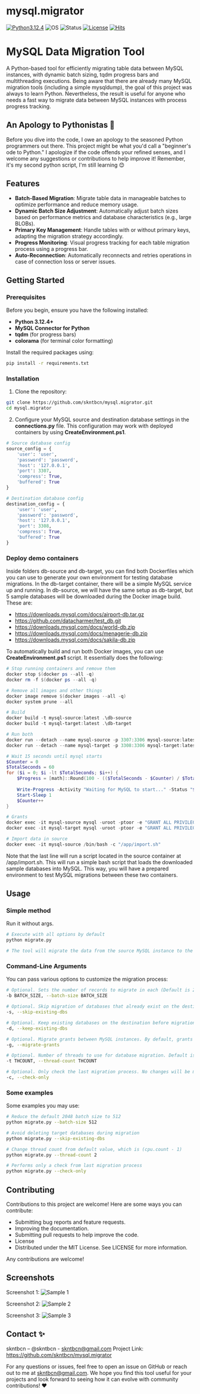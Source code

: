 # mysql.migrator
[![Python3.12.4](https://img.shields.io/badge/Python-3.12.4-f4d159+green)](https://www.python.org/downloads/release/python-3124/) 
![OS](https://img.shields.io/badge/Tested%20On-Linux%20|%20Windows11-yellowgreen.svg?style=flat-square)
![Status](https://img.shields.io/badge/status-beta-orange)
[![License](https://img.shields.io/badge/License-MIT-blue.svg?style=flat-square)](https://github.com/Manisso/fsociety/blob/master/LICENSE)
[![Hits](https://hits.sh/github.com/skntbcn/docsyn.svg?color=dfb317)](https://hits.sh/github.com/skntbcn/docsyn/)


# MySQL Data Migration Tool

A Python-based tool for efficiently migrating table data between MySQL instances, with dynamic batch sizing, tqdm progress bars and multithreading executions.
Being aware that there are already many MySQL migration tools (including a simple mysqldump), the goal of this project was always to learn Python. Nevertheless, the result is useful for anyone who needs a fast way to migrate data between MySQL instances with process progress tracking.

## An Apology to Pythonistas 🫶

Before you dive into the code, I owe an apology to the seasoned Python programmers out there. This project might be what you'd call a "beginner's ode to Python." I apologize if the code offends your refined senses, and I welcome any suggestions or contributions to help improve it! Remember, it's my second python script, I'm still learning 😊

## Features

- **Batch-Based Migration**: Migrate table data in manageable batches to optimize performance and reduce memory usage.
- **Dynamic Batch Size Adjustment**: Automatically adjust batch sizes based on performance metrics and database characteristics (e.g., large BLOBs).
- **Primary Key Management**: Handle tables with or without primary keys, adapting the migration strategy accordingly.
- **Progress Monitoring**: Visual progress tracking for each table migration process using a progress bar.
- **Auto-Reconnection**: Automatically reconnects and retries operations in case of connection loss or server issues.

## Getting Started

### Prerequisites

Before you begin, ensure you have the following installed:

- **Python 3.12.4+**
- **MySQL Connector for Python**
- **tqdm** (for progress bars)
- **colorama** (for terminal color formatting)

Install the required packages using:
```bash
pip install -r requirements.txt
```

### Installation

 1. Clone the repository:
 ```bash
 git clone https://github.com/skntbcn/mysql.migrator.git
 cd mysql.migrator
 ```

 2. Configure your MySQL source and destination database settings in the **connections.py** file. This configuration may work with deployed containers by using **CreateEnvironment.ps1**.
 ```python
# Source database config
source_config = {
    'user': 'user',
    'password': 'password',
    'host': '127.0.0.1',
    'port': 3307,
    'compress': True,
    'buffered': True
}

# Destination database config
destination_config = {
    'user': 'user',
    'password': 'password',
    'host': '127.0.0.1',
    'port': 3308,
    'compress': True,
    'buffered': True
}
 ```

### Deploy demo containers
Inside folders db-source and db-target, you can find both Dockerfiles which you can use to generate your own environment for testing database migrations.
In the db-target container, there will be a simple MySQL service up and running. In db-source, we will have the same setup as db-target, but 5 sample databases will be downloaded during the Docker image build. These are:
 - https://downloads.mysql.com/docs/airport-db.tar.gz
 - https://github.com/datacharmer/test_db.git
 - https://downloads.mysql.com/docs/world-db.zip
 - https://downloads.mysql.com/docs/menagerie-db.zip
 - https://downloads.mysql.com/docs/sakila-db.zip

To automatically build and run both Docker images, you can use **CreateEnvironment.ps1** script. It essentially does the following:
```powershell
# Stop running containers and remove them
docker stop $(docker ps --all -q)
docker rm -f $(docker ps --all -q)

# Remove all images and other things
docker image remove $(docker images --all -q)
docker system prune --all

# Build
docker build -t mysql-source:latest .\db-source
docker build -t mysql-target:latest .\db-target

# Run both
docker run --detach --name mysql-source -p 3307:3306 mysql-source:latest
docker run --detach --name mysql-target -p 3308:3306 mysql-target:latest

# Wait 15 seconds until mysql starts
$Counter = 0
$TotalSeconds = 60
for ($i = 0; $i -lt $TotalSeconds; $i++) {
    $Progress = [math]::Round(100 - (($TotalSeconds - $Counter) / $TotalSeconds * 100));
    
    Write-Progress -Activity "Waiting for MySQL to start..." -Status "$Progress% Complete:" -SecondsRemaining ($TotalSeconds - $Counter) -PercentComplete $Progress
    Start-Sleep 1
    $Counter++
}

# Grants
docker exec -it mysql-source mysql -uroot -ptoor -e "GRANT ALL PRIVILEGES ON *.* TO 'user'@'%' WITH GRANT OPTION; FLUSH PRIVILEGES;"
docker exec -it mysql-target mysql -uroot -ptoor -e "GRANT ALL PRIVILEGES ON *.* TO 'user'@'%' WITH GRANT OPTION; FLUSH PRIVILEGES;"

# Import data in source
docker exec -it mysql-source /bin/bash -c "/app/import.sh"
```

Note that the last line will run a script located in the source container at /app/import.sh. This will run a simple bash script that loads the downloaded sample databases into MySQL.
This way, you will have a prepared environment to test MySQL migrations between these two containers.

## Usage

### Simple method

Run it without args.
```bash
# Execute with all options by default
python migrate.py

# The tool will migrate the data from the source MySQL instance to the destination, displaying progress automatically.
```

### Command-Line Arguments

You can pass various options to customize the migration process:

```bash
# Optional. Sets the number of records to migrate in each (Default is 2048)
-b BATCH_SIZE, --batch-size BATCH_SIZE

# Optional. Skip migration of databases that already exist on the destination. By default, all databases are migrated.
-s, --skip-existing-dbs

# Optional. Keep existing databases on the destination before migration. By default, destination databases are dropped before starting migration.         
-d, --keep-existing-dbs

# Optional. Migrate grants between MySQL instances. By default, grants are not migrated unless this flag is set.
-g, --migrate-grants  

# Optional. Number of threads to use for database migration. Default is to use all CPU cores except one.
-t THCOUNT, --thread-count THCOUNT

# Optional. Only check the last migration process. No changes will be made
-c, --check-only
```

### Some examples

Some examples you may use:

```bash
# Reduce the default 2048 batch size to 512
python migrate.py --batch-size 512

# Avoid deleting target databases during migration
python migrate.py --skip-existing-dbs

# Change thread count from default value, which is (cpu.count - 1)
python migrate.py --thread-count 2

# Performs only a check from last migration process
python migrate.py --check-only
```



## Contributing
Contributions to this project are welcome! Here are some ways you can contribute:
 - Submitting bug reports and feature requests.
 - Improving the documentation.
 - Submitting pull requests to help improve the code.
 - License
 - Distributed under the MIT License. See LICENSE for more information.

Any contributions are welcome!

## Screenshots

Screenshot 1:
![Sample 1](/img/1.png?raw=true "Sample 1")

Screenshot 2:
![Sample 2](/img/2.png?raw=true "Sample 2")

Screenshot 3:
![Sample 3](/img/3.png?raw=true "Sample 3")


## Contact ✨
skntbcn – @skntbcn - skntbcn@gmail.com
Project Link: https://github.com/skntbcn/mysql.migrator

For any questions or issues, feel free to open an issue on GitHub or reach out to me at skntbcn@gmail.com. We hope you find this tool useful for your projects and look forward to seeing how it can evolve with community contributions! ❤️
